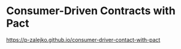 # Consumer-Driven Contracts with Pact

https://p-zalejko.github.io/consumer-driver-contact-with-pact